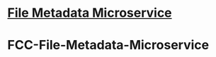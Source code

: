 # [File Metadata Microservice](https://www.freecodecamp.org/learn/apis-and-microservices/apis-and-microservices-projects/file-metadata-microservice)
# FCC-File-Metadata-Microservice
